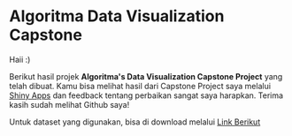 # Algoritma Data Visualization Capstone
Haii :)

Berikut hasil projek **Algoritma's Data Visualization Capstone Project** yang telah dibuat. Kamu bisa melihat hasil dari Capstone Project saya melalui [Shiny Apps](https://ahmaddfauzi.shinyapps.io/Disney_Analysis/) dan feedback tentang perbaikan sangat saya harapkan. Terima kasih sudah melihat Github saya!

Untuk dataset yang digunakan, bisa di download melalui [Link Berikut](https://www.kaggle.com/datasets/shivamb/disney-movies-and-tv-shows?resource=download)
